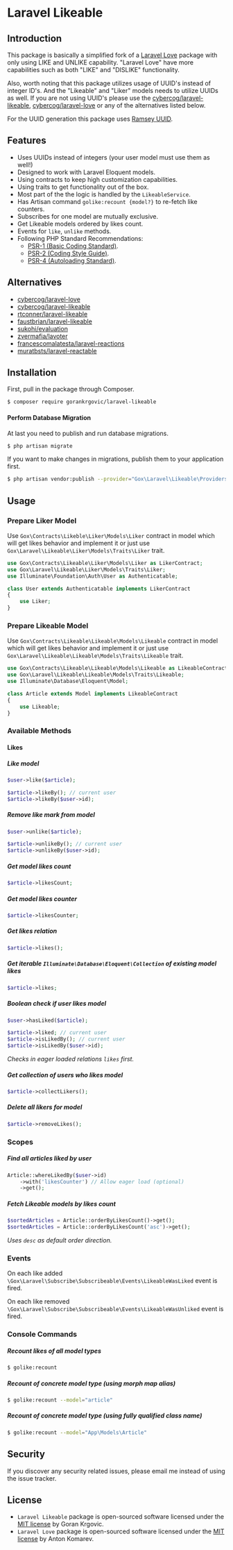 # Laravel Likeable

## Introduction

This package is basically a simplified fork of a [Laravel Love](https://github.com/cybercog/laravel-love) package with only using LIKE and UNLIKE capability. "Laravel Love" have 
more capabilities such as both "LIKE" and "DISLIKE" functionality.

Also, worth noting that this package utilizes usage of UUID's instead of integer ID's. And the "Likeable" and "Liker" models needs to utilize UUIDs as well. If you 
are not using UUID's please use the [cybercog/laravel-likeable](https://github.com/cybercog/laravel-likeable), [cybercog/laravel-love](https://github.com/cybercog/laravel-love) or any of the alternatives
listed below.

For the UUID generation this package uses [Ramsey UUID](https://github.com/ramsey/uuid).

## Features

- Uses UUIDs instead of integers (your user model must use them as well!)
- Designed to work with Laravel Eloquent models.
- Using contracts to keep high customization capabilities.
- Using traits to get functionality out of the box.
- Most part of the the logic is handled by the `LikeableService`.
- Has Artisan command `golike:recount {model?}` to re-fetch like counters.
- Subscribes for one model are mutually exclusive.
- Get Likeable models ordered by likes count.
- Events for `like`, `unlike` methods.
- Following PHP Standard Recommendations:
  - [PSR-1 (Basic Coding Standard)](http://www.php-fig.org/psr/psr-1/).
  - [PSR-2 (Coding Style Guide)](http://www.php-fig.org/psr/psr-2/).
  - [PSR-4 (Autoloading Standard)](http://www.php-fig.org/psr/psr-4/).
  
## Alternatives

- [cybercog/laravel-love](https://github.com/cybercog/laravel-love)
- [cybercog/laravel-likeable](https://github.com/cybercog/laravel-likeable)
- [rtconner/laravel-likeable](https://github.com/rtconner/laravel-likeable)
- [faustbrian/laravel-likeable](https://github.com/faustbrian/Laravel-Likeable)
- [sukohi/evaluation](https://github.com/SUKOHI/Evaluation)
- [zvermafia/lavoter](https://github.com/zvermafia/lavoter)
- [francescomalatesta/laravel-reactions](https://github.com/francescomalatesta/laravel-reactions)
- [muratbsts/laravel-reactable](https://github.com/muratbsts/laravel-reactable)  


  
## Installation

First, pull in the package through Composer.

```sh
$ composer require gorankrgovic/laravel-likeable
```

#### Perform Database Migration

At last you need to publish and run database migrations.

```sh
$ php artisan migrate
```

If you want to make changes in migrations, publish them to your application first.

```sh
$ php artisan vendor:publish --provider="Gox\Laravel\Likeable\Providers\LikeableServiceProvider" --tag=migrations
```

## Usage

### Prepare Liker Model

Use `Gox\Contracts\Likeble\Liker\Models\Liker` contract in model which will get likes
behavior and implement it or just use `Gox\Laravel\Likeable\Liker\Models\Traits\Liker` trait. 

```php
use Gox\Contracts\Likeable\Liker\Models\Liker as LikerContract;
use Gox\Laravel\Likeable\Liker\Models\Traits\Liker;
use Illuminate\Foundation\Auth\User as Authenticatable;

class User extends Authenticatable implements LikerContract
{
    use Liker;
}
```

### Prepare Likeable Model

Use `Gox\Contracts\Likeable\Likeable\Models\Likeable` contract in model which will get likes
behavior and implement it or just use `Gox\Laravel\Likeable\Likeable\Models\Traits\Likeable` trait. 

```php
use Gox\Contracts\Likeable\Likeable\Models\Likeable as LikeableContract;
use Gox\Laravel\Likeable\Likeable\Models\Traits\Likeable;
use Illuminate\Database\Eloquent\Model;

class Article extends Model implements LikeableContract
{
    use Likeable;
}
```

### Available Methods

#### Likes

##### Like model


```php
$user->like($article);

$article->likeBy(); // current user
$article->likeBy($user->id);
```

##### Remove like mark from model

```php
$user->unlike($article);

$article->unlikeBy(); // current user
$article->unlikeBy($user->id);
```

##### Get model likes count

```php
$article->likesCount;
```

##### Get model likes counter

```php
$article->likesCounter;
```

##### Get likes relation

```php
$article->likes();
```

##### Get iterable `Illuminate\Database\Eloquent\Collection` of existing model likes

```php
$article->likes;
```

##### Boolean check if user likes model

```php
$user->hasLiked($article);

$article->liked; // current user
$article->isLikedBy(); // current user
$article->isLikedBy($user->id);
```

*Checks in eager loaded relations `likes` first.*

##### Get collection of users who likes model

```php
$article->collectLikers();
```

##### Delete all likers for model

```php
$article->removeLikes();
```

### Scopes

##### Find all articles liked by user

```php
Article::whereLikedBy($user->id)
    ->with('likesCounter') // Allow eager load (optional)
    ->get();
```


##### Fetch Likeable models by likes count

```php
$sortedArticles = Article::orderByLikesCount()->get();
$sortedArticles = Article::orderByLikesCount('asc')->get();
```

*Uses `desc` as default order direction.*

### Events

On each like added `\Gox\Laravel\Subscribe\Subscribeable\Events\LikeableWasLiked` event is fired.

On each like removed `\Gox\Laravel\Subscribe\Subscribeable\Events\LikeableWasUnliked` event is fired.

### Console Commands

##### Recount likes of all model types

```sh
$ golike:recount
```

##### Recount of concrete model type (using morph map alias)

```sh
$ golike:recount --model="article"
```

##### Recount of concrete model type (using fully qualified class name)

```sh
$ golike:recount --model="App\Models\Article"
```

## Security

If you discover any security related issues, please email me instead of using the issue tracker.

## License

- `Laravel Likeable` package is open-sourced software licensed under the [MIT license](LICENSE) by Goran Krgovic.
- `Laravel Love` package is open-sourced software licensed under the [MIT license](LICENSE) by Anton Komarev.